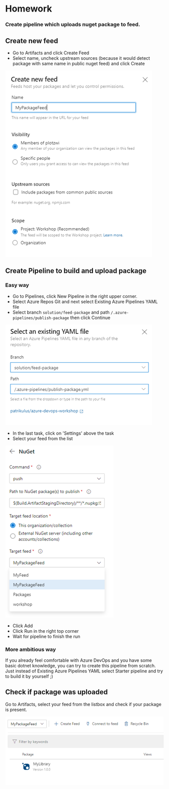 # Homework

### Create pipeline which uploads nuget package to feed.

## Create new feed

* Go to Artifacts and click Create Feed
* Select name, uncheck upstream sources (because it would detect package with same name in public nuget feed) and click Create

![feed-creation](md-images/feed.PNG)

## Create Pipeline to build and upload package

### Easy way 

* Go to Pipelines, click New Pipeline in the right upper corner.
* Select Azure Repos Git and next select Existing Azure Pipelines YAML file
* Select branch `solution/feed-package` and path `/.azure-pipelines/publish-package` then click Continue

![pipeline-creation](md-images/feed2.PNG)

* In the last task, click on 'Settings' above the task 
* Select your feed from the list

![select-feed](md-images/feed4.PNG)

* Click Add
* Click Run in the right top corner
* Wait for pipeline to finish the run

### More ambitious way

If you already feel comfortable with Azure DevOps and you have some basic dotnet knowledge, you can try to create this pipeline from scratch. Just instead of Existing Azure Pipelines YAML select Starter pipeline and try to build it by yourself ;) 

## Check if package was uploaded

Go to Artifacts, select your feed from the listbox and check if your package is present.

![uploaded-package](md-images/feed3.PNG)

